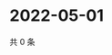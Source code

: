 # 2022-05-01

共 0 条

<!-- BEGIN WEIBO -->
<!-- 最后更新时间 Sun May 01 2022 02:01:25 GMT+0800 (China Standard Time) -->

<!-- END WEIBO -->

